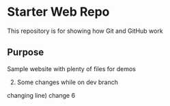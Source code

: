 # Starter Web Repo

This repository is for showing how Git and GitHub work

## Purpose

Sample website with plenty of files for demos





2) Some changes while on dev branch

changing line) change 6
